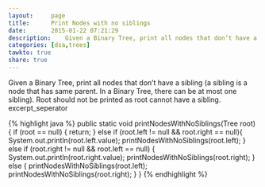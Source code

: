 ```yaml
---
layout:     page
title:      Print Nodes with no siblings
date:       2015-01-22 07:21:29
description:    Given a Binary Tree, print all nodes that don’t have a sibling
categories: [dsa,trees]
tawkto: true
share: true
---
```

Given a Binary Tree, print all nodes that don’t have a sibling (a sibling is a node that has same parent. In a Binary Tree, there can be at most one sibling). Root should not be printed as root cannot have a sibling. excerpt_seperator

{% highlight java %}
 public static void printNodesWithNoSiblings(Tree root){
        if (root == null) {
            return;
        }
        else if (root.left != null && root.right == null){
            System.out.println(root.left.value);
            printNodesWithNoSiblings(root.left);
        } else if (root.right != null && root.left == null) {
            System.out.println(root.right.value);
            printNodesWithNoSiblings(root.right);
        } else {
            printNodesWithNoSiblings(root.left);
            printNodesWithNoSiblings(root.right);
        }
    }
{% endhighlight %}
